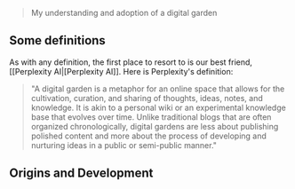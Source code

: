 > My understanding and adoption of a digital garden 

## Some definitions
 As with any definition, the first place to resort to is our best friend, [[Perplexity AI|[Perplexity AI]]. Here is Perplexity's definition:
 
 > "A digital garden is a metaphor for an online space that allows for the cultivation, curation, and sharing of thoughts, ideas, notes, and knowledge. It is akin to a personal wiki or an experimental knowledge base that evolves over time. Unlike traditional blogs that are often organized chronologically, digital gardens are less about publishing polished content and more about the process of developing and nurturing ideas in a public or semi-public manner."

## Origins and Development
